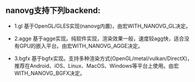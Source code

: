 ## nanovg支持下列backend:

* 1.gl 基于OpenGL/GLES实现(nanovg内置)，由宏WITH\_NANOVG\_GL决定。

* 2.agge 基于agge实现。纯软件实现，渲染效果一般，速度较agg快，适合没有GPU的嵌入平台。由宏WITH\_NANOVG\_AGGE决定。

* 3.bgfx 基于bgfx实现。支持多种渲染方式(OpenGL/metal/vulkan/DirectX)，推荐在Android、iOS、Linux、MacOS、Windows等平台上使用。由宏WITH\_NANOVG\_BGFX决定。


